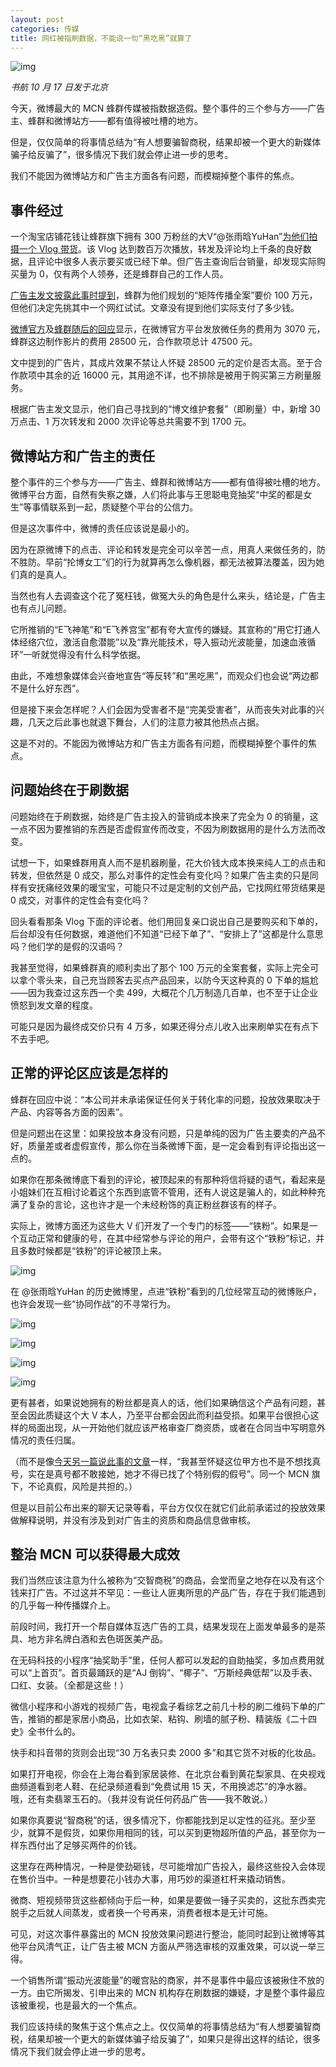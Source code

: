 ```yaml
---
layout: post
categories: 传媒
title: 网红被指刷数据，不能说一句“黑吃黑”就算了
---
```


 ![img](https://img.huxiucdn.com/article/content/201910/17/220836600018.jpg) 

*书航 10 月 17 日发于北京*

今天，微博最大的 MCN 蜂群传媒被指数据造假。整个事件的三个参与方——广告主、蜂群和微博站方——都有值得被吐槽的地方。

但是，仅仅简单的将事情总结为“有人想要骗智商税，结果却被一个更大的新媒体骗子给反骗了”，很多情况下我们就会停止进一步的思考。

我们不能因为微博站方和广告主方面各有问题，而模糊掉整个事件的焦点。

## 事件经过

一个淘宝店铺花钱让蜂群旗下拥有 300 万粉丝的大V“@张雨晗YuHan”[为他们拍摄一个 Vlog 带货](https://www.weibo.com/1955868350/I8TJc8FJZ)。该 Vlog 达到数百万次播放，转发及评论均上千条的良好数据，且评论中很多人表示要买或已经下单。但广告主查询后台销量，却发现实际购买量为 0，仅有两个人领券，还是蜂群自己的工作人员。

[广告主发文披露此事时提到](https://mp.weixin.qq.com/s?__biz=MzI3NDk5NTQyNQ==&mid=2247483718&idx=1&sn=e8c07d5f596e608b4dd4b61d7445fe86)，蜂群为他们规划的“矩阵传播全案”要价 100 万元，但他们决定先挑其中一个网红试试。文章没有提到他们实际支付了多少钱。

[微博官方](https://www.weibo.com/1934183965/IbTqwbWVd)及[蜂群随后的回应](https://mp.weixin.qq.com/s?__biz=MzAwMDc5OTc4MQ==&mid=2247484662&idx=1&sn=a22fd2fe5f548973965cc29926d7e63c)显示，在微博官方平台发放微任务的费用为 3070 元，蜂群这边制作影片的费用 28500 元，合作款项总计 47500 元。

文中提到的广告片，其成片效果不禁让人怀疑 28500 元的定价是否太高。至于合作款项中其余的近 16000 元，其用途不详，也不排除是被用于购买第三方刷量服务。

根据广告主发文显示，他们自己寻找到的“博文维护套餐”（即刷量）中，新增 30 万点击、1 万次转发和 2000 次评论等总共需要不到 1700 元。

## 微博站方和广告主的责任

整个事件的三个参与方——广告主、蜂群和微博站方——都有值得被吐槽的地方。微博平台方面，自然有失察之嫌，人们将此事与王思聪电竞抽奖“中奖的都是女生”等事情联系到一起，质疑整个平台的公信力。

但是这次事件中，微博的责任应该说是最小的。

因为在原微博下的点击、评论和转发是完全可以辛苦一点，用真人来做任务的，防不胜防。早前“抡博女工”们的行为就算再怎么像机器，都无法被算法覆盖，因为她们真的是真人。

当然也有人去调查这个花了冤枉钱，做冤大头的角色是什么来头，结论是，广告主也有点儿问题。

它所推销的“E飞神笔”和“E飞养宫宝”都有夸大宣传的嫌疑。其宣称的“用它打通人体经络穴位，激活自愈潜能”以及“靠光能技术，导入振动光波能量，加速血液循环”一听就觉得没有什么科学依据。

由此，不难想象媒体会兴奋地宣告“等反转”和“黑吃黑”，而观众们也会说“两边都不是什么好东西”。

但是接下来会怎样呢？人们会因为受害者不是“完美受害者”，从而丧失对此事的兴趣，几天之后此事也就退下舞台，人们的注意力被其他热点占据。

这是不对的。不能因为微博站方和广告主方面各有问题，而模糊掉整个事件的焦点。

## 问题始终在于刷数据

问题始终在于刷数据，始终是广告主投入的营销成本换来了完全为 0 的销量，这一点不因为要推销的东西是否虚假宣传而改变，不因为刷数据用的是什么方法而改变。

试想一下，如果蜂群用真人而不是机器刷量，花大价钱大成本换来纯人工的点击和转发，但依然是 0 成交，那么对事件的定性会有变化吗？如果广告主卖的只是同样有安抚痛经效果的暖宝宝，可能只不过是定制的文创产品，它找网红带货结果是 0 成交，对事件的定性会有变化吗？

回头看看那条 Vlog 下面的评论者。他们用回复亲口说出自己是要购买和下单的，后台却没有任何数据，难道他们不知道“已经下单了”、“安排上了”这都是什么意思吗？他们学的是假的汉语吗？

我甚至觉得，如果蜂群真的顺利卖出了那个 100 万元的全案套餐，实际上完全可以拿个零头来，自己充当顾客去买点产品回来，以防今天这种真的 0 下单的尴尬——因为我查过这东西一个卖 499，大概花个几万制造几百单，也不至于让企业愤怒到发文章的程度。

可能只是因为最终成交价只有 4 万多，如果还得分点儿收入出来刷单实在有点下不去手吧。

## 正常的评论区应该是怎样的

蜂群在回应中说：“本公司并未承诺保证任何关于转化率的问题，投放效果取决于产品、内容等各方面的因素”。

但是问题出在这里：如果投放本身没有问题，只是单纯的因为广告主要卖的产品不好，质量差或者虚假宣传，那么你在当条微博下面，是一定会看到有评论指出这一点的。

如果你在那条微博底下看到的评论，被顶起来的有那种将信将疑的语气，看起来是小姐妹们在互相讨论着这个东西到底管不管用，还有人说这是骗人的，如此种种充满了复杂的言论，这也许才是一个未经粉饰的真正粉丝群该有的样子。

实际上，微博方面还为这些大 V 们开发了一个专门的标签——“铁粉”。如果是一个互动正常和健康的号，在其中经常参与评论的用户，会带有这个“铁粉”标记，并且多数时候都是“铁粉”的评论被顶上来。

![img](https://img.huxiucdn.com/article/content/201910/17/220836740492.jpg?imageView2/2/w/1000/format/jpg/interlace/1/q/85)

在 @张雨晗YuHan 的历史微博里，点进“铁粉”看到的几位经常互动的微博账户，也许会发现一些“协同作战”的不寻常行为。

![img](https://img.huxiucdn.com/article/content/201910/17/220836218165.jpg?imageView2/2/w/1000/format/jpg/interlace/1/q/85)

![img](https://img.huxiucdn.com/article/content/201910/17/220836763356.jpg?imageView2/2/w/1000/format/jpg/interlace/1/q/85)

![img](https://img.huxiucdn.com/article/content/201910/17/220836657915.jpg?imageView2/2/w/1000/format/jpg/interlace/1/q/85)

![img](https://img.huxiucdn.com/article/content/201910/17/220836224973.jpg?imageView2/2/w/1000/format/jpg/interlace/1/q/85)

更有甚者，如果说她拥有的粉丝都是真人的话，他们如果确信这个产品有问题，甚至会因此质疑这个大 V 本人，乃至平台都会因此而利益受损。如果平台很担心这样的局面出现，从一开始他们就应该严格审查厂商资质，或者在合同当中写明意外情况的责任归属。

（而不是像[今天另一篇说此事的文章](https://mp.weixin.qq.com/s?__biz=MzU3MzM4NDEyNQ==&mid=2247490952&idx=1&sn=894bdf104554caa997821334ca11bfd8)一样，“我甚至怀疑这位甲方也不是不想找真号，实在是真号都不敢接她，她才不得已找了个特别假的假号”。同一个 MCN 旗下，不论真假，风险是共担的。）

但是以目前公布出来的聊天记录等看，平台方仅仅在就它们此前承诺过的投放效果做解释说明，并没有涉及到对广告主的资质和商品信息做审核。

## 整治 MCN 可以获得最大成效

我们当然应该注意为什么被称为“交智商税”的商品，会堂而皇之地存在以及有这个钱来打广告。不过这并不罕见：一些让人匪夷所思的产品广告，存在于我们能遇到的几乎每一种传播媒介上。

前段时间，我打开一个帮自媒体互选广告的工具，结果发现在上面发单最多的是茶具、地方非名牌白酒和去色斑医美产品。

在无码科技的小程序“抽奖助手”里，任何人都可以发起的自助抽奖，多加点费用就可以“上首页”。首页最踊跃的是“AJ 倒钩”、“椰子”、“万斯经典低帮”以及手表、口红、女装。（全都是这些！）

微信小程序和小游戏的视频广告，电视盒子看综艺之前几十秒的刷二维码下单的广告，推销的都是家居小商品，比如衣架、粘钩、刷墙的腻子粉、精装版《二十四史》全书什么的。

快手和抖音带的货则会出现“30 万名表只卖 2000 多”和其它货不对板的化妆品。

如果打开电视，你会在上海台看到家居装修、在北京台看到黄花梨家具、在央视戏曲频道看到老人鞋、在纪录频道看到“免费试用 15 天，不用换滤芯”的净水器。哦，还有卖翡翠玉石的。（我并没有说任何药品广告——我不敢说。）

如果你真要说“智商税”的话，很多情况下，你都能找到足以定性的征兆。至少至少，就算不是假货，如果你用相同的钱，可以买到更物超所值的产品，甚至你为一样东西付出了足够买两件的价钱。

这里存在两种情况，一种是使劲砸钱，尽可能增加广告投入，最终这些投入会体现在售价当中。一种是想要花小钱办大事，用巧妙的渠道杠杆来撬动销售。

微商、短视频带货这些都倾向于后一种，如果是要做一锤子买卖的，这批东西卖完脱手之后就人间蒸发，或者换一个号再来，消费者根本是无计可施。

可见，对这次事件暴露出的 MCN 投放效果问题进行整治，能同时起到让微博等其他平台风清气正，让广告主被 MCN 方面从严筛选审核的双重效果，可以说一举三得。

一个销售所谓“振动光波能量”的暖宫贴的商家，并不是事件中最应该被揪住不放的一方。由它所揭发、引申出来的 MCN 机构存在刷数据的嫌疑，才是整个事件最应该被重视，也是最大的一个焦点。

我们应该持续的聚焦于这个焦点之上。仅仅简单的将事情总结为“有人想要骗智商税，结果却被一个更大的新媒体骗子给反骗了”，如果只是得出这样的结论，很多情况下我们就会停止进一步的思考。
